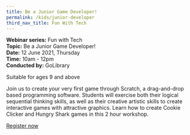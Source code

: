 ```yaml
---
title: Be a Junior Game Developer!
permalink: /kids/junior-developer
third_nav_title: Fun With Tech
---
```

**Webinar series:** Fun with Tech  
**Topic:** Be a Junior Game Developer!  
**Date:** 12 June 2021, Thursday  
**Time:** 10am - 12pm   
**Conducted by:** GoLibrary

Suitable for ages 9 and above

Join us to create your very first game through Scratch, a drag-and-drop based programming software. Students will 
exercise both their logical sequential thinking skills, as well as their creative 
artistic skills to create interactive games with attractive graphics. Learn how to create Cookie Clicker and Hungry Shark 
games in this 2 hour workshop. 

[Register now](https://sg.nullspacegroup.com/smart-nation-together-workshops/)